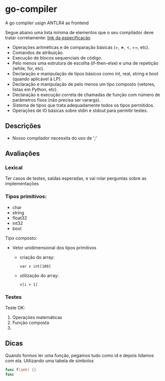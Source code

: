 # go-compiler

A go compiler usign ANTLR4 as frontend

Segue abaixo uma lista mínima de elementos que o seu compilador deve tratar corretamente: [link da especificação](https://drive.google.com/file/d/1Ku9tgrp-aOVd1E94wm8Z764ovLIV9VsK/view)

- Operações aritméticas e de comparação básicas (+, ∗, <, ==, etc).
- Comandos de atribuição.
- Execução de blocos sequenciais de código.
- Pelo menos uma estrutura de escolha (if-then-else) e uma de repetição (while, for, etc).
- Declaração e manipulação de tipos básicos como int, real, string e bool (quando aplicável à LP).
- Declaração e manipulação de pelo menos um tipo composto (vetores, listas em Python, etc).
- Declaração e execução correta de chamadas de função com número de parâmetros fixos (não precisa ser varargs).
- Sistema de tipos que trata adequadamente todos os tipos permitidos.
- Operações de IO básicas sobre stdin e stdout para permitir testes.

## Descrições
- Nosso compilador necessita do uso de ';'

## Avaliações

### Lexical

Ter casos de testes, saídas esperadas, e vai rolar perguntas sobre as implementações

### Tipos primitivos:

- char
- string
- float32
- int32
- bool

Tipo composto:
- Vetor unidimensional dos tipos primitivos
  - criação do array: 
    ```golang
    var v int[100]
    ```

  - utilização do array: 
    ```golang
    v[i + 1]
    ```


### Testes

Teste OK:
  1. Operações matemáticas
  2. Função composta
  3. 

## Dicas

Quando formos ler uma função, pegamos tudo como id e depois lidamos com ela. Utilizando uma tabela de símbolos

```go
func f(int) {}
func 
```

